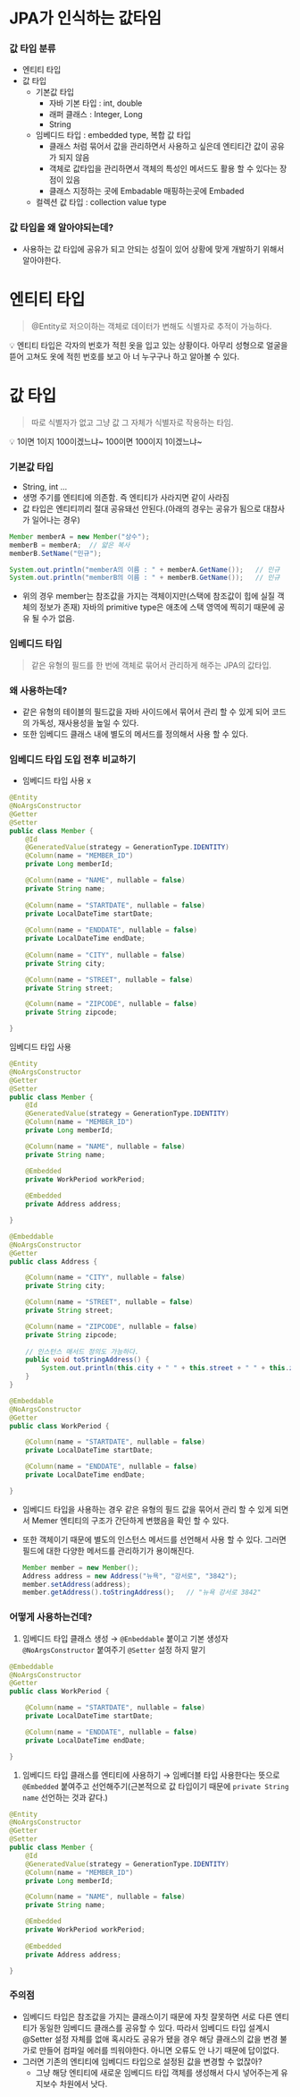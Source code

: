 # JPA가 인식하는 값타임

### 값 타입 분류

- 엔티티 타입
- 값 타입
    - 기본값 타입
        - 자바 기본 타입 : int, double
        - 래퍼 클래스 : Integer, Long
        - String
    - 임베디드 타입 : embedded type, 복합 값 타입
        - 클래스 처럼 묶어서 값을 관리하면서 사용하고 싶은데 엔티티간 값이 공유가 되지 않음
        - 객체로 값타입을 관리하면서 객체의 특성인 메서드도 활용 할 수 있다는 장점이 있음
        - 클래스 지정하는 곳에 Embadable 매핑하는곳에 Embaded
    - 컬렉션 값 타입 : collection value type

### 값 타입을 왜 알아야되는데?

- 사용하는 값 타입에 공유가 되고 안되는 성질이 있어 상황에 맞게 개발하기 위해서 알아야한다.

# 엔티티 타입

> @Entity로 저으이하는 객체로 데이터가 변해도 식별자로 추적이 가능하다.
> 

<aside>
💡 엔티티 타입은 각자의 번호가 적힌 옷을 입고 있는 상황이다. 아무리 성형으로 얼굴을 뜯어 고쳐도 옷에 적힌 번호를 보고 아 너 누구구나 하고 알아볼 수 있다.

</aside>

# 값 타입

> 따로 식별자가 없고 그냥 값 그 자체가 식별자로 작용하는 타임.
> 

<aside>
💡 1이면 1이지 100이겠느냐~ 100이면 100이지 1이겠느냐~

</aside>

### 기본값 타입

- String, int …
- 생명 주기를 엔티티에 의존함. 즉 엔티티가 사라지면 같이 사라짐
- 값 타입은 엔티티끼리 절대 공유돼선 안된다.(아래의 경우는 공유가 됨으로 대참사가 일어나는 경우)

```java
Member memberA = new Member("상수");
memberB = memberA;  // 얇은 복사
memberB.SetName("민규");

System.out.println("memberA의 이름 : " + memberA.GetName());   // 민규
System.out.println("memberB의 이름 : " + memberB.GetName());   // 민규
```

- 위의 경우 member는 참조값을 가지는 객체이지만(스택에 참조값이 힙에 실질 객체의 정보가 존재) 자바의 primitive type은 애초에 스택 영역에 찍히기 때문에 공유 될 수가 없음.

### 임베디드 타입

> 같은 유형의 필드를 한 번에 객체로 묶어서 관리하게 해주는 JPA의 값타입.
> 

### 왜 사용하는데?

- 같은 유형의 테이블의 필드값을 자바 사이드에서 묶어서 관리 할 수 있게 되어 코드의 가독성, 재사용성을 높일 수 있다.
- 또한 임베디드 클래스 내에 별도의 메서드를 정의해서 사용 할 수 있다.

### 임베디드 타입 도입 전후 비교하기

- 임베디드 타입 사용 x

```java
@Entity
@NoArgsConstructor
@Getter
@Setter
public class Member {
    @Id
    @GeneratedValue(strategy = GenerationType.IDENTITY)
    @Column(name = "MEMBER_ID")
    private Long memberId;

    @Column(name = "NAME", nullable = false)
    private String name;
    
    @Column(name = "STARTDATE", nullable = false)
    private LocalDateTime startDate;
    
    @Column(name = "ENDDATE", nullable = false)
    private LocalDateTime endDate;
    
    @Column(name = "CITY", nullable = false)
    private String city;

    @Column(name = "STREET", nullable = false)
    private String street;

    @Column(name = "ZIPCODE", nullable = false)
    private String zipcode;

}
```

임베디드 타입 사용 

```java
@Entity
@NoArgsConstructor
@Getter
@Setter
public class Member {
    @Id
    @GeneratedValue(strategy = GenerationType.IDENTITY)
    @Column(name = "MEMBER_ID")
    private Long memberId;

    @Column(name = "NAME", nullable = false)
    private String name;

    @Embedded
    private WorkPeriod workPeriod;
    
    @Embedded
    private Address address;

}

@Embeddable
@NoArgsConstructor
@Getter
public class Address {

    @Column(name = "CITY", nullable = false)
    private String city;

    @Column(name = "STREET", nullable = false)
    private String street;

    @Column(name = "ZIPCODE", nullable = false)
    private String zipcode;
    
    // 인스턴스 매서드 정의도 가능하다.
    public void toStringAddress() {
        System.out.println(this.city + " " + this.street + " " + this.zipcode);
    }
}

@Embeddable
@NoArgsConstructor
@Getter
public class WorkPeriod {

    @Column(name = "STARTDATE", nullable = false)
    private LocalDateTime startDate;

    @Column(name = "ENDDATE", nullable = false)
    private LocalDateTime endDate;

}
```

- 임베디드 타입을 사용하는 경우 같은 유형의 필드 값을 묶어서 관리 할 수 있게 되면서 Memer 엔티티의 구조가 간단하게 변했음을 확인 할 수 있다.
- 또한 객체이기 때문에 별도의 인스턴스 메서드를 선언해서 사용 할 수 있다. 그러면 필드에 대한 다양한 메서드를 관리하기가 용이해진다.
    
    ```java
    Member member = new Member();
    Address address = new Address("뉴욕", "강서로", "3842");
    member.setAddress(address);
    member.getAddress().toStringAddress();   // "뉴욕 강서로 3842"
    ```
    

### 어떻게 사용하는건데?

1. 임베디드 타입 클래스 생성 → `@Enbeddable` 붙이고 기본 생성자`@NoArgsConstructor` 붙여주기 `@Setter` 설정 하지 말기

```java
@Embeddable
@NoArgsConstructor
@Getter
public class WorkPeriod {

    @Column(name = "STARTDATE", nullable = false)
    private LocalDateTime startDate;

    @Column(name = "ENDDATE", nullable = false)
    private LocalDateTime endDate;

}
```

1. 임베디드 타입 클래스를 엔티티에 사용하기 → 임베더블 타입 사용한다는 뜻으로 `@Embedded` 붙여주고 선언해주기(근본적으로 값 타입이기 때문에 `private String name` 선언하는 것과 같다.)

```java
@Entity
@NoArgsConstructor
@Getter
@Setter
public class Member {
    @Id
    @GeneratedValue(strategy = GenerationType.IDENTITY)
    @Column(name = "MEMBER_ID")
    private Long memberId;

    @Column(name = "NAME", nullable = false)
    private String name;

    @Embedded
    private WorkPeriod workPeriod;
    
    @Embedded
    private Address address;

}
```

### 주의점

- 임베디드 타입은 참조값을 가지는 클래스이기 때문에 자칫 잘못하면 서로 다른 엔티티가 동일한 임베디드 클래스를 공유할 수 있다. 따라서 임베디드 타입 설계시 @Setter 설정 자체를 없애 혹시라도 공유가 됐을 경우 해당 클래스의 값을 변경 불가로 만들어 컴파일 에러를 띄워야한다. 아니면 오류도 안 나기 때문에 답이없다.
- 그러면 기존의 엔티티에 임베디드 타입으로 설정된 값을 변경할 수 없잖아?
    - 그냥 해당 엔티티에 새로운 임베디드 타입 객체를 생성해서 다시 넣어주는게 유지보수 차원에서 낫다.